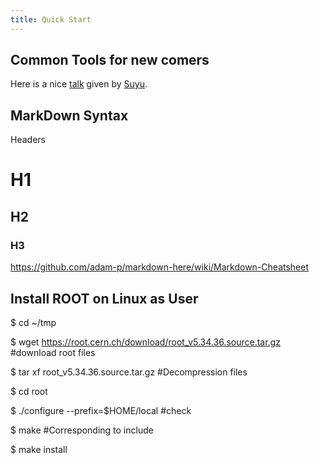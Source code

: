 ```yaml
---
title: Quick Start 
---
```



## Common Tools for new comers 

Here is a nice [talk](https://indico.ihep.ac.cn/event/7614/session/9/material/0/0.pdf) given by [Suyu](/members/Suyu_Xiao/). 

## MarkDown Syntax 

Headers

# H1
## H2
### H3

https://github.com/adam-p/markdown-here/wiki/Markdown-Cheatsheet



## Install ROOT on Linux as User 

$ cd ~/tmp 

$ wget  https://root.cern.ch/download/root_v5.34.36.source.tar.gz  #download root files

$ tar xf root_v5.34.36.source.tar.gz                               #Decompression files

$ cd root

$ ./configure --prefix=$HOME/local                                 #check 

$ make                                     #Corresponding to include

$ make install 


